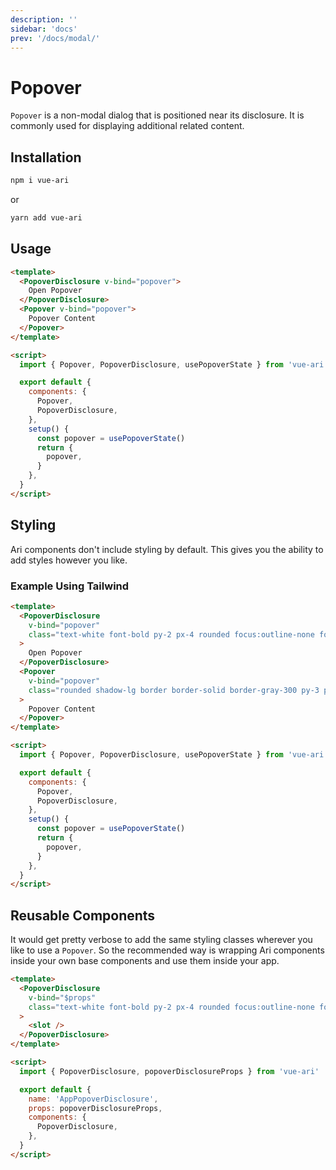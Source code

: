```yaml
---
description: ''
sidebar: 'docs'
prev: '/docs/modal/'
---
```


# Popover

`Popover` is a non-modal dialog that is positioned near its disclosure. It is commonly used for displaying additional related content.

## Installation

```bash
npm i vue-ari
```

or

```bash
yarn add vue-ari
```

## Usage

```html
<template>
  <PopoverDisclosure v-bind="popover">
    Open Popover
  </PopoverDisclosure>
  <Popover v-bind="popover">
    Popover Content
  </Popover>
</template>

<script>
  import { Popover, PopoverDisclosure, usePopoverState } from 'vue-ari'

  export default {
    components: {
      Popover,
      PopoverDisclosure,
    },
    setup() {
      const popover = usePopoverState()
      return {
        popover,
      }
    },
  }
</script>
```

## Styling

Ari components don't include styling by default. This gives you the ability to add styles however you like.

### Example Using Tailwind

```html
<template>
  <PopoverDisclosure
    v-bind="popover"
    class="text-white font-bold py-2 px-4 rounded focus:outline-none focus:shadow-outline"
  >
    Open Popover
  </PopoverDisclosure>
  <Popover
    v-bind="popover"
    class="rounded shadow-lg border border-solid border-gray-300 py-3 px-5 bg-white"
  >
    Popover Content
  </Popover>
</template>

<script>
  import { Popover, PopoverDisclosure, usePopoverState } from 'vue-ari'

  export default {
    components: {
      Popover,
      PopoverDisclosure,
    },
    setup() {
      const popover = usePopoverState()
      return {
        popover,
      }
    },
  }
</script>
```

## Reusable Components

It would get pretty verbose to add the same styling classes wherever you like to use a `Popover`. So the recommended way is wrapping Ari components inside your own base components and use them inside your app.

```html
<template>
  <PopoverDisclosure
    v-bind="$props"
    class="text-white font-bold py-2 px-4 rounded focus:outline-none focus:shadow-outline"
  >
    <slot />
  </PopoverDisclosure>
</template>

<script>
  import { PopoverDisclosure, popoverDisclosureProps } from 'vue-ari'

  export default {
    name: 'AppPopoverDisclosure',
    props: popoverDisclosureProps,
    components: {
      PopoverDisclosure,
    },
  }
</script>
```
